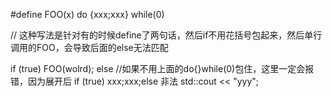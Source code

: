 #define FOO(x) do {xxx;xxx} while(0)


// 这种写法是针对有的时候define了两句话，然后if不用花括号包起来，然后单行调用的FOO，会导致后面的else无法匹配

  if (true)
    FOO(wolrd);
  else //如果不用上面的do{}while(0)包住，这里一定会报错，因为展开后 if (true) xxx;xxx;else 非法
    std::cout << "yyy";